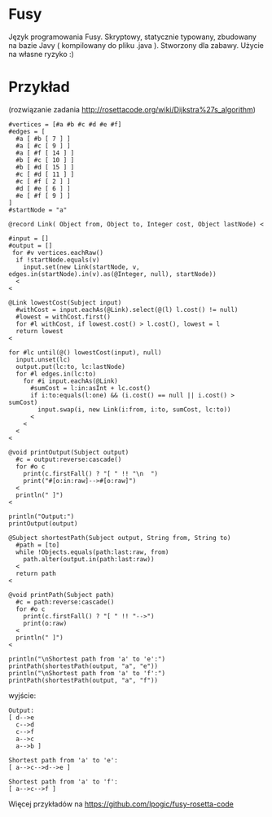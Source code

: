 # Fusy
Język programowania Fusy. Skryptowy, statycznie typowany, zbudowany na bazie Javy ( kompilowany do pliku .java ). Stworzony dla zabawy. Użycie na własne ryzyko :)
# Przykład
(rozwiązanie zadania <a href="http://rosettacode.org/wiki/Dijkstra%27s_algorithm">http://rosettacode.org/wiki/Dijkstra%27s_algorithm</a>)
```
#vertices = [#a #b #c #d #e #f]
#edges = [
  #a [ #b [ 7 ] ]
  #a [ #c [ 9 ] ]
  #a [ #f [ 14 ] ]
  #b [ #c [ 10 ] ]
  #b [ #d [ 15 ] ]
  #c [ #d [ 11 ] ]
  #c [ #f [ 2 ] ]
  #d [ #e [ 6 ] ]
  #e [ #f [ 9 ] ]
]
#startNode = "a"

@record Link( Object from, Object to, Integer cost, Object lastNode) <

#input = []
#output = []
 for #v vertices.eachRaw() 
  if !startNode.equals(v) 
    input.set(new Link(startNode, v, edges.in(startNode).in(v).as(@Integer, null), startNode))
  <
<

@Link lowestCost(Subject input)
  #withCost = input.eachAs(@Link).select(@(l) l.cost() != null)
  #lowest = withCost.first()
  for #l withCost, if lowest.cost() > l.cost(), lowest = l
  return lowest
<

for #lc until(@() lowestCost(input), null)
  input.unset(lc)
  output.put(lc:to, lc:lastNode)
  for #l edges.in(lc:to) 
    for #i input.eachAs(@Link) 
      #sumCost = l:in:asInt + lc.cost()
      if i:to:equals(l:one) && (i.cost() == null || i.cost() > sumCost) 
        input.swap(i, new Link(i:from, i:to, sumCost, lc:to))
      <
    <
  <
<

@void printOutput(Subject output)
  #c = output:reverse:cascade()
  for #o c 
    print(c.firstFall() ? "[ " !! "\n  ")
    print("#[o:in:raw]-->#[o:raw]")
  <
  println(" ]")
<

println("Output:")
printOutput(output)

@Subject shortestPath(Subject output, String from, String to)
  #path = [to]
  while !Objects.equals(path:last:raw, from)
    path.alter(output.in(path:last:raw))
  <
  return path
<

@void printPath(Subject path)
  #c = path:reverse:cascade()
  for #o c
    print(c.firstFall() ? "[ " !! "-->")
    print(o:raw)
  <
  println(" ]")
<

println("\nShortest path from 'a' to 'e':")
printPath(shortestPath(output, "a", "e"))
println("\nShortest path from 'a' to 'f':")
printPath(shortestPath(output, "a", "f"))
```
wyjście:
```
Output:
[ d-->e
  c-->d
  c-->f
  a-->c
  a-->b ]

Shortest path from 'a' to 'e':
[ a-->c-->d-->e ]

Shortest path from 'a' to 'f':
[ a-->c-->f ]
```

Więcej przykładów na https://github.com/lpogic/fusy-rosetta-code
